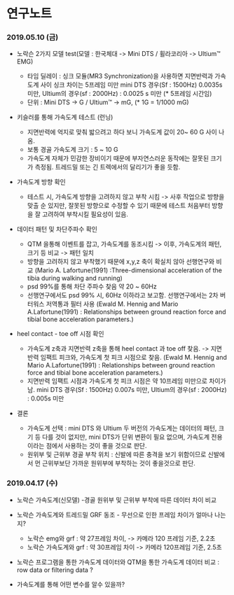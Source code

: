 연구노트
=======

### 2019.05.10 (금)
* 노락슨 2가지 모델 test(모델 : 한국체대 -> Mini DTS  / 휠라코리아 -> Ultium™ EMG)
  * 타임 딜레이 : 싱크 모듈(MR3 Synchronization)을 사용하면 지면반력과 가속도계 사이 싱크 차이는 5프레임 미만
                 mini DTS 경우(Sf : 1500Hz) 0.0035s 미만, Ultium의 경우(sf : 2000Hz) : 0.0025 s 미만 (* 5프레임 시간임)
  * 단위 : Mini DTS -> G / Ultium™ -> mG, (* 1G = 1/1000 mG)
 
* 키슬러를 통해 가속도계 테스트 (런닝)
  * 지면반력에 억지로 맞춰 밟으려고 하다 보니 가속도계 값이 20~ 60 G 사이 나옴. 
  * 보통 경골 가속도계 크기 : 5 ~ 10 G
  * 가속도계 자체가 민감한 장비이기 때문에 부자연스러운 동작에는 잘못된 크기가 측정됨. 트레드밀 또는 긴 트렉에서의 달리기가 좋을 듯함. 
 
* 가속도계 방향 확인
  * 테스트 시, 가속도계 방향을 고려하지 않고 부착 시킴 
    -> 사후 작업으로 방향을 맞출 순 있지만, 잘못된 방향으로 수정할 수 있기 때문에 테스트 처음부터 방향을 잘 고려하여 부착시킬 필요성이 있음. 
    
* 데이터 패턴 및 차단주파수 확인
  * QTM 을통해 이벤트를 잡고, 가속도계를 동조시킴 -> 이후, 가속도계의 패턴, 크기 등 비교 -> 패턴 일치
  * 방향을 고려하지 않고 부착했기 때문에 x,y,z 축이 확실치 않아 선행연구와 비교 
    (Mario A. Lafortune(1991) :Three-dimensional acceleration of the tibia during walking and running)
  * psd 99%를 통해 차단 주파수 찾음 약 20 ~ 60Hz
  * 선행연구에서도 psd 99% 시, 60Hz 이하라고 보고함. 선행연구에서는 2차 버터워스 저역통과 필터 사용
    (Ewald M. Hennig and Mario A.Lafortune(1991) : Relationships between ground reaction force and tibial bone acceleration parameters.)
 
* heel contact - toe off 시점 확인 
  * 가속도계 z축과  지면반력 z축을 통해 heel contact 과 toe off 찾음. -> 지면반력 임팩트 피크와, 가속도계 첫 피크 시점으로 찾음. 
   (Ewald M. Hennig and Mario A.Lafortune(1991) : Relationships between ground reaction force and tibial bone acceleration parameters.)
  * 지면반력 임팩트 시점과 가속도계 첫 피크 시점은 약 10프레임 미만으로 차이가 남. 
    mini DTS 경우(Sf : 1500Hz) 0.007s 미만, Ultium의 경우(sf : 2000Hz) : 0.005s 미만
   
* 결론
  * 가속도계 선택 : mini DTS 와 Ultium 두 버전의 가속도계는 데이터의 패턴, 크기 등 다를 것이 없지만, mini DTS가 단위 변환이 필요 없으며, 가속도계 전용이라는 점에서 사용하는 것이 좋을 것으로 판단. 
  * 원위부 및 근위부 경골 부착 위치 : 신발에 따른 충격을 보기 위함이므로 신발에서 먼 근위부보단 가까운 원위부에 부착하는 것이 좋을것으로 판단.
 
 

### 2019.04.17 (수)
* 노락슨 가속도계(신모델) -경골 원위부 및 근위부 부착에 따른 데이터 차이 비교
* 노락슨 가속도계와 트레드밀 GRF 동조 - 무선으로 인한 프레임 차이가 얼마나 나는지? 
  * 노락슨 emg와 grf : 약 27프레임 차이, -> 카메라 120 프레임 기준, 2.2초 
  * 노락슨 가속도계와 grf : 약 30프레임 차이 -> 카메라 120프레임 기준, 2.5초 


* 노락슨 프로그램을 통한 가속도계 데이터와 QTM을 통한 가속도계 데이터 비교 : row data or filtering data ?

* 가속도계를 통해 어떤 변수를 알수 있을까?
